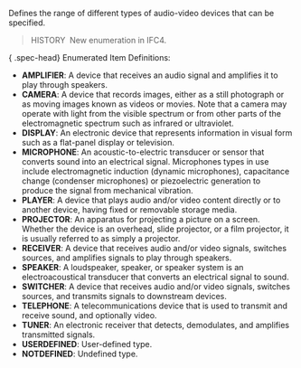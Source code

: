 ﻿Defines the range of different types of audio-video devices that can be specified.

> HISTORY&nbsp; New enumeration in IFC4.

{ .spec-head}
Enumerated Item Definitions:

* **AMPLIFIER**: A device that receives an audio signal and amplifies it to play through speakers.
* **CAMERA**: A device that records images, either as a still photograph or as moving images known as videos or movies. Note that a camera may operate with light from the visible spectrum or from other parts of the electromagnetic spectrum such as infrared or ultraviolet.
* **DISPLAY**: An electronic device that represents information in visual form such as a flat-panel display or television.
* **MICROPHONE**: An acoustic-to-electric transducer or sensor that converts sound into an electrical signal. Microphones types in use include electromagnetic induction (dynamic microphones), capacitance change (condenser microphones) or piezoelectric generation to produce the signal from mechanical vibration.
* **PLAYER**: A device that plays audio and/or video content directly or to another device, having fixed or removable storage media.
* **PROJECTOR**: An apparatus for projecting a picture on a screen. Whether the device is an overhead, slide projector, or a film projector, it is usually referred to as simply a projector.
* **RECEIVER**: A device that receives audio and/or video signals, switches sources, and amplifies signals to play through speakers.
* **SPEAKER**: A loudspeaker, speaker, or speaker system is an electroacoustical transducer that converts an electrical signal to sound.
* **SWITCHER**: A device that receives audio and/or video signals, switches sources, and transmits signals to downstream devices.
* **TELEPHONE**: A telecommunications device that is used to transmit and receive sound, and optionally video.
* **TUNER**: An electronic receiver that detects, demodulates, and amplifies transmitted signals.
* **USERDEFINED**: User-defined type.
* **NOTDEFINED**: Undefined type.
